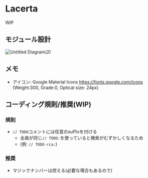 # Lacerta
WIP
## モジュール設計

![Untitled Diagram(2)](https://github.com/lacerta-doc/Lacerta/assets/66072112/9daabaca-5cdc-49f8-ac66-196c588a47c9)

## メモ
- アイコン: Google Material Icons https://fonts.google.com/icons (Weight:300, Grade:0, Optical size: 24px)

## コーディング規則/推奨(WIP)
### 規則
- `// TODO`コメントには任意のsuffixを付ける
  - 全員が同じ`// TODO:`を使っていると検索がむずかしくなるため
  - (例: `// TODO-rca:`)
### 推奨
- マジックナンバーは控える(必要な場合もあるので)

